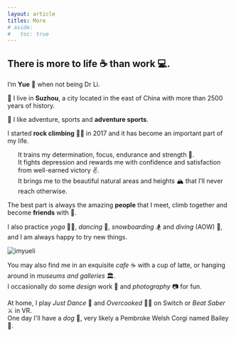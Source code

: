 ```yaml
---
layout: article
titles: More
# aside:
#   toc: true
---
```

## There is more to life ☕️ than work 💻. 

<div>
<p> I’m <b>Yue</b> 🌝 when not being Dr Li. </p>

<p> 📍 I live in <b>Suzhou</b>, a city located in the east of China with more than 2500 years of history. </p> 

<p> 👊 I like adventure, sports and <b>adventure sports</b>. </p>
<p>
I started <b>rock climbing</b> 🧗‍♀️ in 2017 and it has become an important part of my life. <br>
<ul>
It trains my determination, focus, endurance and strength 💪. <br>
It fights depression and rewards me with confidence and satisfaction from well-earned victory ✌️. <br>
It brings me to the beautiful natural areas and heights 🏔 that I’ll never reach otherwise. <br>
</ul>
The best part is always the amazing <b>people</b> that I meet, climb together and become <b>friends</b> with 👭.
</p>
<p> I also practice <em>yoga</em> 🧘‍♀️, <em>dancing</em> 💃, <em>snowboarding</em> 🏂 and <em>diving</em> (AOW) 🤿, and I am always happy to try new things. </p> 
</div>

![imyueli](/assets/home-imyueli.png)

<div>
<p> 
You may also find me in an exquisite <em>cafe</em> ☕️ with a cup of latte, or hanging around in <em>museums and galleries</em> 🏛. <br>
I occasionally do some <em>design</em> work 💎 and <em>photography</em> 📷 for fun. 
</p>

<p>
At home, I play <em>Just Dance</em> 💃 and <em>Overcooked</em> 👩‍🍳 on Switch or <em>Beat Saber</em> ⚔ in VR.<br>
One day I'll have a <em>dog</em> 🐶, very likely a Pembroke Welsh Corgi named Bailey 🌰.
</p> 
</div>